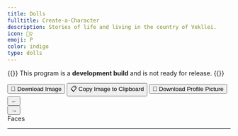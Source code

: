 ```yaml
---
title: Dolls
fulltitle: Create-a-Character
description: Stories of life and living in the country of Vekllei.
icon: 🧍‍♀️
emoji: P
color: indigo
type: dolls
---
```

{{<note advice>}}
This program is a **development build** and is not ready for release.
{{</note>}}

<div class="dolls">
    <!-- Gender toggle will be inserted here, before canvas-wrapper -->
    <div class="canvas-wrapper">
        <div class="dolls-left-side">
            <div class="dolls-canvas">
                <div class="dolls-canvas-inner"></div>
            </div>
            <div class="doll-controls"></div>
            <button class="article-button download-link" onclick="downloadDollImage()" download="Vekllei character.png"><span class="smallicon" style="font-size: 14px;">📂</span> <span class="text">Download Image</span></button>
            <button class="article-button copy-link hidden is-clipboard-button" onclick="downloadDollImage(true)" download="Vekllei character.png"><span class="smallicon" style="font-size: 14px;">📋</span> <span class="text">Copy Image to Clipboard</span></button>
            <button class="article-button download-pfp" onclick="downloadDollFace(event)" download="Vekllei character.png"><span class="smallicon" style="font-size: 14px;">🙂</span> <span class="text">Download Profile Picture</span></button>
        </div>
    </div>
    <div class="dolls-editor">
        <nav class="dolls-nav">
            <button class="nav-previous nav-nav-button" onclick="previousNav()">←</button>
            <div class="nav-inner"></div>
            <button class="nav-next nav-nav-button" onclick="nextNav()">→</button>
        </nav>
        <span class="current-page">Faces</span>
        <hr />
        <div class="color-options">
        </div>
        <div class="doll-options"></div>
    </div>
</div>

<div class="dolls-templates">
    <template class="dolls-nav-item-template">
        <button class="dolls-nav-item">
            <span class="icon">←</span>
            <span class="text">My nav</span>
        </button>
    </template>
</div>

<script src="/js/dolls.js"></script>